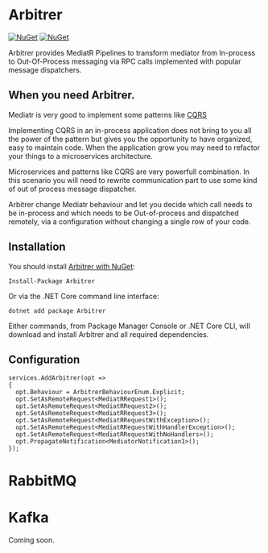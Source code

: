 # Arbitrer
[![NuGet](https://img.shields.io/nuget/dt/arbitrer.svg)](https://www.nuget.org/packages/arbitrer) 
[![NuGet](https://img.shields.io/nuget/vpre/arbitrer.svg)](https://www.nuget.org/packages/arbitrer)


Arbitrer provides MediatR Pipelines to transform mediator from In-process to Out-Of-Process messaging via RPC calls implemented with popular message dispatchers. 

## When you need Arbitrer. 

Mediatr is very good to implement some patterns like [CQRS](https://docs.microsoft.com/en-us/azure/architecture/patterns/cqrs)

Implementing CQRS in an in-process application does not bring to you all the power of the pattern but gives you the opportunity to have organized, easy to maintain code. When the application grow you may need to refactor your things to a microservices architecture.

Microservices and patterns like CQRS are very powerfull combination. In this scenario you will need to rewrite communication part to use some kind of out of process message dispatcher.

Arbitrer change Mediatr behaviour and let you decide which call needs to be in-process and which needs to be Out-of-process and dispatched remotely, via a configuration without changing a single row of your code.


## Installation

You should install [Arbitrer with NuGet](https://www.nuget.org/packages/arbitrer):

    Install-Package Arbitrer
    
Or via the .NET Core command line interface:

    dotnet add package Arbitrer

Either commands, from Package Manager Console or .NET Core CLI, will download and install Arbitrer and all required dependencies.


## Configuration 


    services.AddArbitrer(opt =>
    {
      opt.Behaviour = ArbitrerBehaviourEnum.Explicit;
      opt.SetAsRemoteRequest<MediatRRequest1>();
      opt.SetAsRemoteRequest<MediatRRequest2>();
      opt.SetAsRemoteRequest<MediatRRequest3>();
      opt.SetAsRemoteRequest<MediatRRequestWithException>();
      opt.SetAsRemoteRequest<MediatRRequestWithHandlerException>();
      opt.SetAsRemoteRequest<MediatRRequestWithNoHandlers>();
      opt.PropagateNotification<MediatorNotification1>();
    });


# RabbitMQ




# Kafka

Coming soon. 

